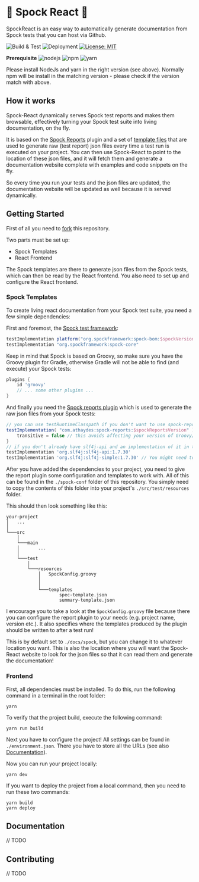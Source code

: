 # 🖖 Spock React 🖖

SpockReact is an easy way to automatically generate documentation from Spock tests that you can host via Github.

![Build & Test](https://github.com/Sonatai/spock-react/actions/workflows/build.yaml/badge.svg) ![Deployment](https://github.com/Sonatai/spock-react/actions/workflows/deploy.yaml/badge.svg) [![License: MIT](https://img.shields.io/badge/License-MIT-yellow.svg)](https://opensource.org/licenses/MIT)

**Prerequisite**
![nodejs](https://img.shields.io/badge/NodeJs-21.5.0-green) ![npm](https://img.shields.io/badge/npm-8.15.0-green) ![yarn](https://img.shields.io/badge/yarn-1.22.19-green)

Please install NodeJs and yarn in the right version (see above). Normally npm will be install in the matching version - please check if the version match with above.

## How it works

Spock-React dynamically serves Spock test reports and makes them browsable, effectively turning your Spock test suite into living documentation, on the fly.

It is based on the [Spock Reports](https://github.com/renatoathaydes/spock-reports) plugin and a set of [template files](spock-conf/templates) that are used to generate raw (test report) json files every time a test run is executed on your project. You can then use Spock-React to point to the location of these json files, and it will fetch them and generate a documentation website complete with examples and code snippets on the fly.

So every time you run your tests and the json files are updated, the documentation website will be updated as well because it is served dynamically.

## Getting Started

First of all you need to [fork](https://docs.github.com/en/get-started/quickstart/fork-a-repo?tool=cli&platform=windows) this repository.

Two parts must be set up:

-   Spock Templates
-   React Frontend

The Spock templates are there to generate json files from the Spock tests, which can then be read by the React frontend. You also need to set up and configure the React frontend.

### Spock Templates

To create living react documentation from your Spock test suite, you need a few simple dependencies:

First and foremost, the [Spock test framework](https://github.com/spockframework/spock):

```groovy
testImplementation platform("org.spockframework:spock-bom:$spockVersion")
testImplementation "org.spockframework:spock-core"
```

Keep in mind that Spock is based on Groovy, so make sure you have the Groovy plugin for Gradle, otherwise Gradle will not be able to find (and execute) your Spock tests:

```groovy
plugins {
    id 'groovy'
    // ... some other plugins ...
}
```

And finally you need the [Spock reports plugin](https://github.com/renatoathaydes/spock-reports) which is used to generate the raw json files from your Spock tests:

```groovy
// you can use testRuntimeClasspath if you don't want to use spock-report-specific features in your Specs
testImplementation( "com.athaydes:spock-reports:$spockReportsVersion" ) {
    transitive = false // this avoids affecting your version of Groovy/Spock
}
// if you don't already have slf4j-api and an implementation of it in the classpath, add this! (needed for reports)
testImplementation 'org.slf4j:slf4j-api:1.7.30'
testImplementation 'org.slf4j:slf4j-simple:1.7.30' // You might need to adjust the version for spock-reports...
```

After you have added the dependencies to your project, you need to give the report plugin some configuration and templates to work with. All of this can be found in the `./spock-conf` folder of this repository. You simply need to copy the contents of this folder into your project's `./src/test/resources` folder.

This should then look something like this:

```
your-project
│   ...
│
└───src
    │
    └───main
    │       ...
    │
    └───test
        │
        └───resources
            │   SpockConfig.groovy
            │
            │
            └───templates
                    spec-template.json
                    summary-template.json

```

I encourage you to take a look at the `SpockConfig.groovy` file because there you can configure the report plugin to your needs (e.g. project name, version etc.). It also specifies where the templates produced by the plugin should be written to after a test run!

This is by default set to `./docs/spock`, but you can change it to whatever location you want. This is also the location where you will want the Spock-React website to look for the json files so that it can read them and generate the documentation!

### Frontend

First, all dependencies must be installed. To do this, run the following command in a terminal in the root folder:

```yarn
yarn
```

To verify that the project build, execute the following command:

```yarn
yarn run build
```

Next you have to configure the project! All settings can be found in `./environment.json`. There you have to store all the URLs (see also [Documentation](https://github.com/Sonatai/spock-react#documentation)).

Now you can run your project locally:

```yarn
yarn dev
```

If you want to deploy the project from a local command, then you need to run these two commands:

```yarn
yarn build
yarn deploy
```

## Documentation

// TODO

## Contributing

// TODO
